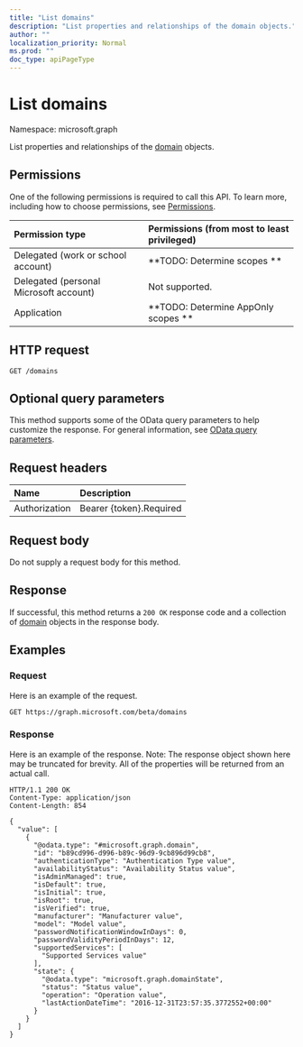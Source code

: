 ```yaml
---
title: "List domains"
description: "List properties and relationships of the domain objects."
author: ""
localization_priority: Normal
ms.prod: ""
doc_type: apiPageType
---
```


# List domains

Namespace: microsoft.graph

List properties and relationships of the [domain](../resources/domain.md) objects.

## Permissions
One of the following permissions is required to call this API. To learn more, including how to choose permissions, see [Permissions](/concepts/permissions-reference.md).

|Permission type|Permissions (from most to least privileged)|
|:---|:---|
|Delegated (work or school account)|**TODO: Determine scopes **|
|Delegated (personal Microsoft account)|Not supported.|
|Application|**TODO: Determine AppOnly scopes **|

## HTTP request
<!-- {
  "blockType": "ignored"
}
-->
``` http
GET /domains
```

## Optional query parameters
This method supports some of the OData query parameters to help customize the response. For general information, see [OData query parameters](/graph/query-parameters).

## Request headers
|Name|Description|
|:---|:---|
|Authorization|Bearer {token}.Required|

## Request body
Do not supply a request body for this method.

## Response
If successful, this method returns a `200 OK` response code and a collection of [domain](../resources/domain.md) objects in the response body.

## Examples

### Request
Here is an example of the request.
<!-- {
  "blockType": "request",
  "name": "get_domain"
}
-->
``` http
GET https://graph.microsoft.com/beta/domains
```

### Response
Here is an example of the response. Note: The response object shown here may be truncated for brevity. All of the properties will be returned from an actual call.
<!-- {
  "blockType": "response",
  "truncated": true,
  "@odata.type": "collection(microsoft.graph.domain)"
}
-->
``` http
HTTP/1.1 200 OK
Content-Type: application/json
Content-Length: 854

{
  "value": [
    {
      "@odata.type": "#microsoft.graph.domain",
      "id": "b89cd996-d996-b89c-96d9-9cb896d99cb8",
      "authenticationType": "Authentication Type value",
      "availabilityStatus": "Availability Status value",
      "isAdminManaged": true,
      "isDefault": true,
      "isInitial": true,
      "isRoot": true,
      "isVerified": true,
      "manufacturer": "Manufacturer value",
      "model": "Model value",
      "passwordNotificationWindowInDays": 0,
      "passwordValidityPeriodInDays": 12,
      "supportedServices": [
        "Supported Services value"
      ],
      "state": {
        "@odata.type": "microsoft.graph.domainState",
        "status": "Status value",
        "operation": "Operation value",
        "lastActionDateTime": "2016-12-31T23:57:35.3772552+00:00"
      }
    }
  ]
}
```

